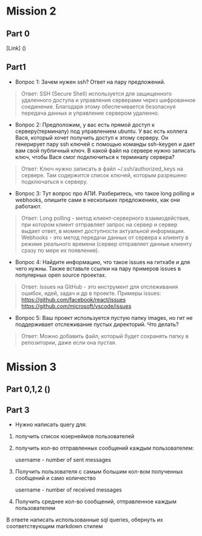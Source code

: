 # Mission 2

## Part 0
[Link] ()

## Part1
- Вопрос 1: Зачем нужен ssh? Ответ на пару предложений.
> Ответ: SSH (Secure Shell) используется для защищенного удаленного доступа и управления серверами через шифрованное соединение. Благодаря этому обеспечивается безопаснуя передача данных и управление сервером удаленно.

- Вопрос 2: Предположим, у вас есть прямой доступ к серверу(терминалу) под управлением ubuntu. У вас есть коллега Вася, который хочет получить доступ к этому серверу. Он генерирует пару ssh ключей с помощью команды ssh-keygen и дает вам свой публичный ключ. В какой файл на сервере нужно записать ключ, чтобы Вася смог подключиться к терминалу сервера?
> Ответ: Ключ нужно записать в файл ~/.ssh/authorized_keys на сервере. Там содержится список ключей, которым разрешено подключаться к серверу.

- Вопрос 3: Тут вопрос про АПИ. Разберитесь, что такое long polling и webhooks, опишите сами в нескольких предложениях, как они работают.
> Ответ: Long polling - метод клиент-серверного взаимодействия, при котором клиент отправляет запрос на сервер и сервер выдает ответ, в момент доступности актуальной информации. Webhooks - это метод передачи данных от сервера к клиенту в режиме реального времени (сервер отправляет данные клиенту сразу по мере их появления).

- Вопрос 4: Найдите информацию, что такое issues на гитхабе и для чего нужны. Также вставьте ссылки на пару примеров issues в популярных open source проектах.
> Ответ: Issues на GitHub - это инструмент для отслеживания ошибок, идей, задач и др в проекте.
> Примеры issues:
> https://github.com/facebook/react/issues
> https://github.com/microsoft/vscode/issues

- Вопрос 5:  Ваш проект используется пустую папку images, но гит не поддерживает отслеживание пустых директорий. Что делать?
> Ответ: Можно добавить файл, который будет сохранять папку в репозитории, даже если она пустая.



# Mission 3
## Part 0,1,2 ()

## Part 3
- Нужно написать query для:

1. получить список юзернеймов пользователей
2. получить кол-во отправленных сообщений каждым пользователем:
    
    username - number of sent messages
    
3. Получить пользователя с самым большим кол-вом полученных сообщений и само количество
    
    username - number of received messages
    
4. Получить среднее кол-во сообщений, отправленное каждым пользователем

В ответе написать использованные sql queries, обернуть их соответствующим markdown стилем
